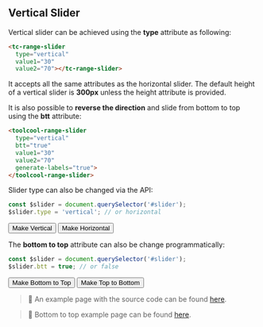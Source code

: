 ## Vertical Slider

<div data-examples="vertical"></div>  

Vertical slider can be achieved using the **type** attribute as following:

```html
<tc-range-slider 
  type="vertical"
  value1="30"
  value2="70"></tc-range-slider>
```
 
<div class="my-12 flex flex-col items-center">
    <tc-range-slider
        type="vertical"
        value1="30"
        value2="70"
        generate-labels="true"></tc-range-slider>
</div>

It accepts all the same attributes as the horizontal slider. The default height of a vertical slider is **300px** unless the height attribute is provided.
  
It is also possible to **reverse the direction** and slide from bottom to top using the **btt** attribute:

```html
<toolcool-range-slider 
  type="vertical" 
  btt="true"
  value1="30"
  value2="70"
  generate-labels="true">
</toolcool-range-slider>
```

<div class="my-12 flex flex-col items-center">
    <tc-range-slider
        type="vertical"
        value1="30"
        value2="70"
        btt="true"
        generate-labels="true"></tc-range-slider>
</div>

Slider type can also be changed via the API:

```js
const $slider = document.querySelector('#slider');
$slider.type = 'vertical'; // or horizontal
```

<div class="my-12 flex flex-col items-center">
    <tc-range-slider
        id="slider-14"
        theme="glass"
        css-links="/js/index.{% js-hash %}.css"
        value1="30"
        value2="70"
        pointer-width="1.5rem"
        pointer-height="1.5rem"
        generate-labels="true"
        round="0"></tc-range-slider>
    <div class="flex flex-col gap-4 items-center mt-8">
        <button id="vertical-btn" type="button" class="group inline-flex items-center h-9 rounded-full text-sm font-semibold whitespace-nowrap px-3 focus:outline-none focus:ring-2 bg-sky-50 text-sky-600 hover:bg-sky-100 hover:text-sky-700 focus:ring-sky-600 mx-2 justify-center">Make Vertical</button>
        <button id="horizontal-btn" type="button" class="group inline-flex items-center h-9 rounded-full text-sm font-semibold whitespace-nowrap px-3 focus:outline-none focus:ring-2 bg-sky-50 text-sky-600 hover:bg-sky-100 hover:text-sky-700 focus:ring-sky-600 mx-2 justify-center">Make Horizontal</button>
    </div> 
</div>   

The **bottom to top** attribute can also be change programmatically:

```js
const $slider = document.querySelector('#slider');
$slider.btt = true; // or false
```

<div class="my-12 flex flex-col items-center">
    <tc-range-slider 
        id="slider-14_2"
        type="vertical"
        theme="glass"
        css-links="/js/index.{% js-hash %}.css"
        value1="30"
        value2="70"
        pointer-width="1.5rem"
        pointer-height="1.5rem"
        generate-labels="true"
        round="0"></tc-range-slider>
    <div class="flex flex-col gap-4 items-center mt-8">
        <button id="btt-btn" type="button" class="group inline-flex items-center h-9 rounded-full text-sm font-semibold whitespace-nowrap px-3 focus:outline-none focus:ring-2 bg-sky-50 text-sky-600 hover:bg-sky-100 hover:text-sky-700 focus:ring-sky-600 mx-2 justify-center">Make Bottom to Top</button>
        <button id="ttb-btn" type="button" class="group inline-flex items-center h-9 rounded-full text-sm font-semibold whitespace-nowrap px-3 focus:outline-none focus:ring-2 bg-sky-50 text-sky-600 hover:bg-sky-100 hover:text-sky-700 focus:ring-sky-600 mx-2 justify-center">Make Top to Bottom</button>
    </div> 
</div>  

> :pushpin: An example page with the source code can be found [here](https://github.com/toolcool-org/toolcool-range-slider/blob/main/examples/4-vertical-sliders.html).

> :pushpin: Bottom to top example page can be found [here](https://github.com/toolcool-org/toolcool-range-slider/blob/main/examples/11-bottom-to-top.html).
